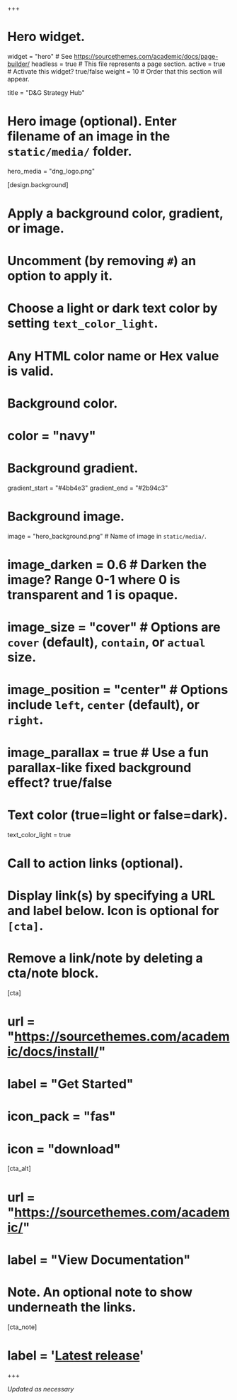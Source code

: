 +++
# Hero widget.
widget = "hero"  # See https://sourcethemes.com/academic/docs/page-builder/
headless = true  # This file represents a page section.
active = true  # Activate this widget? true/false
weight = 10  # Order that this section will appear.

title = "D&G Strategy Hub"

# Hero image (optional). Enter filename of an image in the `static/media/` folder.
hero_media = "dng_logo.png"

[design.background]
  # Apply a background color, gradient, or image.
  #   Uncomment (by removing `#`) an option to apply it.
  #   Choose a light or dark text color by setting `text_color_light`.
  #   Any HTML color name or Hex value is valid.

  # Background color.
  # color = "navy"
  
  # Background gradient.
  gradient_start = "#4bb4e3"
  gradient_end = "#2b94c3"
  
  # Background image.
   image = "hero_background.png"  # Name of image in `static/media/`.
  # image_darken = 0.6  # Darken the image? Range 0-1 where 0 is transparent and 1 is opaque.
  # image_size = "cover"  #  Options are `cover` (default), `contain`, or `actual` size.
  # image_position = "center"  # Options include `left`, `center` (default), or `right`.
  # image_parallax = true  # Use a fun parallax-like fixed background effect? true/false
  
  # Text color (true=light or false=dark).
  text_color_light = true

# Call to action links (optional).
#   Display link(s) by specifying a URL and label below. Icon is optional for `[cta]`.
#   Remove a link/note by deleting a cta/note block.
[cta]
  # url = "https://sourcethemes.com/academic/docs/install/"
  # label = "Get Started"
  # icon_pack = "fas"
  # icon = "download"
  
[cta_alt]
  # url = "https://sourcethemes.com/academic/"
  # label = "View Documentation"

# Note. An optional note to show underneath the links.
[cta_note]
  # label = '<a class="js-github-release" href="https://sourcethemes.com/academic/updates" data-repo="gcushen/hugo-academic">Latest release<!-- V --></a>'
+++

_Updated as necessary_


